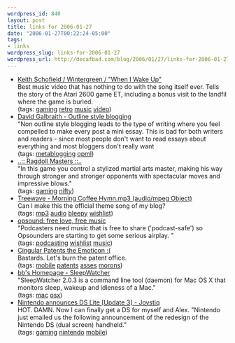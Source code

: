 ```yaml
--- 
wordpress_id: 840
layout: post
title: links for 2006-01-27
date: "2006-01-27T00:22:24-05:00"
tags: 
- links
wordpress_slug: links-for-2006-01-27
wordpress_url: http://decafbad.com/blog/2006/01/27/links-for-2006-01-27
---
```

<ul class="delicious">
	<li>
		<div class="delicious-link"><a href="http://www.keithschofield.com/et/">Keith Schofield / Wintergreen /  "When I Wake Up"</a></div>
		<div class="delicious-extended">Best music video that has nothing to do with the song itself ever.  Tells the story of the Atari 2600 game ET, including a bonus visit to the landfil where the game is buried.</div>
		<div class="delicious-tags">(tags: <a href="http://del.icio.us/deusx/gaming">gaming</a> <a href="http://del.icio.us/deusx/retro">retro</a> <a href="http://del.icio.us/deusx/music">music</a> <a href="http://del.icio.us/deusx/video">video</a>)</div>
	</li>
	<li>
		<div class="delicious-link"><a href="http://www.davidgalbraith.org/archives/001002.html">David Galbraith - Outline style blogging</a></div>
		<div class="delicious-extended">"Non outline style blogging leads to the type of writing where you feel compelled to make every post a mini essay. This is bad for both writers and readers - since most people don't want to read essays about everything and most bloggers don't really want</div>
		<div class="delicious-tags">(tags: <a href="http://del.icio.us/deusx/metablogging">metablogging</a> <a href="http://del.icio.us/deusx/opml">opml</a>)</div>
	</li>
	<li>
		<div class="delicious-link"><a href="http://www.ragdollsoft.com/ragdollmasters/">..:: Ragdoll Masters ::..</a></div>
		<div class="delicious-extended">"In this game you control a stylized martial arts master, making his way through stronger and stronger opponents with spectacular moves and impressive blows."</div>
		<div class="delicious-tags">(tags: <a href="http://del.icio.us/deusx/gaming">gaming</a> <a href="http://del.icio.us/deusx/nifty">nifty</a>)</div>
	</li>
	<li>
		<div class="delicious-link"><a href="http://www.bbsdocumentary.com/production/music/BAUD/Treewave%20-%20Morning%20Coffee%20Hymn.mp3">Treewave - Morning Coffee Hymn.mp3 (audio/mpeg Object)</a></div>
		<div class="delicious-extended">Can I make this the official theme song of my blog?</div>
		<div class="delicious-tags">(tags: <a href="http://del.icio.us/deusx/mp3">mp3</a> <a href="http://del.icio.us/deusx/audio">audio</a> <a href="http://del.icio.us/deusx/bleepy">bleepy</a> <a href="http://del.icio.us/deusx/wishlist">wishlist</a>)</div>
	</li>
	<li>
		<div class="delicious-link"><a href="http://opsound.org/index.php">opsound: free love, free music</a></div>
		<div class="delicious-extended">"Podcasters need music that is free to share ('podcast-safe') so Opsounders are starting to get some serious airplay. "</div>
		<div class="delicious-tags">(tags: <a href="http://del.icio.us/deusx/podcasting">podcasting</a> <a href="http://del.icio.us/deusx/wishlist">wishlist</a> <a href="http://del.icio.us/deusx/music">music</a>)</div>
	</li>
	<li>
		<div class="delicious-link"><a href="http://www.cellular-news.com/story/15792.php">Cingular Patents the Emoticon :(</a></div>
		<div class="delicious-extended">Bastards.  Let's burn the patent office.</div>
		<div class="delicious-tags">(tags: <a href="http://del.icio.us/deusx/mobile">mobile</a> <a href="http://del.icio.us/deusx/patents">patents</a> <a href="http://del.icio.us/deusx/asses">asses</a> <a href="http://del.icio.us/deusx/morons">morons</a>)</div>
	</li>
	<li>
		<div class="delicious-link"><a href="http://www.bernhard-baehr.de/">bb's Homepage - SleepWatcher</a></div>
		<div class="delicious-extended">"SleepWatcher 2.0.3 is a command line tool (daemon) for Mac OS X that monitors sleep, wakeup and idleness of a Mac."</div>
		<div class="delicious-tags">(tags: <a href="http://del.icio.us/deusx/mac">mac</a> <a href="http://del.icio.us/deusx/osx">osx</a>)</div>
	</li>
	<li>
		<div class="delicious-link"><a href="http://www.joystiq.com/2006/01/26/nintendo-announces-ds-lite/">Nintendo announces DS Lite [Update 3] - Joystiq</a></div>
		<div class="delicious-extended">HOT. DAMN.  Now I can finally get a DS for myself and Alex.  "Nintendo just emailed us the following announcement of the redesign of the Nintendo DS (dual screen) handheld."</div>
		<div class="delicious-tags">(tags: <a href="http://del.icio.us/deusx/gaming">gaming</a> <a href="http://del.icio.us/deusx/nintendo">nintendo</a> <a href="http://del.icio.us/deusx/mobile">mobile</a>)</div>
	</li>
</ul>
